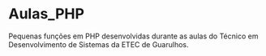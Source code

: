 # Aulas_PHP
 Pequenas funções em PHP desenvolvidas durante as aulas do Técnico em Desenvolvimento de Sistemas da ETEC de Guarulhos.
